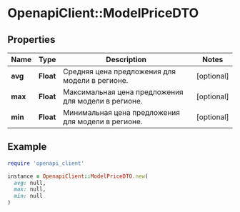 # OpenapiClient::ModelPriceDTO

## Properties

| Name | Type | Description | Notes |
| ---- | ---- | ----------- | ----- |
| **avg** | **Float** | Средняя цена предложения для модели в регионе. | [optional] |
| **max** | **Float** | Максимальная цена предложения для модели в регионе. | [optional] |
| **min** | **Float** | Минимальная цена предложения для модели в регионе. | [optional] |

## Example

```ruby
require 'openapi_client'

instance = OpenapiClient::ModelPriceDTO.new(
  avg: null,
  max: null,
  min: null
)
```

